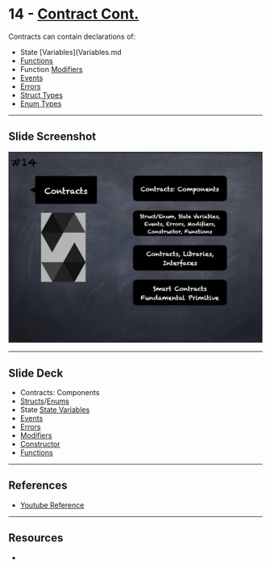 # 14 - [Contract Cont.](Contract%20Cont..md)
Contracts can contain declarations of: 

- State [Variables](Variables.md
- [Functions](Functions.md)
- Function [Modifiers](Modifiers.md)
- [Events](Events.md)
- [Errors](Errors.md)
- [Struct Types](Structs.md)
- [Enum Types](Enums.md)

___
## Slide Screenshot
![014.png](../images/solidity101/014.png)
___
## Slide Deck
- Contracts: Components
- [Structs](Structs.md)/[Enums](Enums.md)
- State [State Variables](State%20Variables.md)
- [Events](Events.md)
- [Errors](Errors.md)
- [Modifiers](Modifiers.md)
- [Constructor](Constructor.md)
- [Functions](Functions.md)
___
## References
- [Youtube Reference](https://youtu.be/5eLqFac5Tkg?t=1481)

___
## Resources
- 
